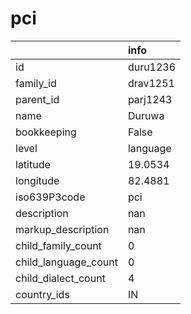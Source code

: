 # pci
|                      | info     |
|:---------------------|:---------|
| id                   | duru1236 |
| family_id            | drav1251 |
| parent_id            | parj1243 |
| name                 | Duruwa   |
| bookkeeping          | False    |
| level                | language |
| latitude             | 19.0534  |
| longitude            | 82.4881  |
| iso639P3code         | pci      |
| description          | nan      |
| markup_description   | nan      |
| child_family_count   | 0        |
| child_language_count | 0        |
| child_dialect_count  | 4        |
| country_ids          | IN       |